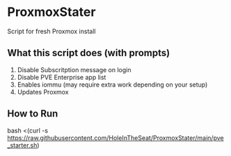 # ProxmoxStater
Script for fresh Proxmox install

## What this script does (with prompts)
1. Disable Subscritption message on login
2. Disable PVE Enterprise app list
3. Enables iommu (may require extra work depending on your setup)
4. Updates Proxmox

## How to Run
bash <(curl -s https://raw.githubusercontent.com/HoleInTheSeat/ProxmoxStater/main/pve_starter.sh)
